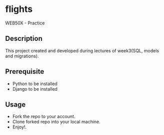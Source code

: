 # flights
WEB50X - Practice
## Description
This project created and developed during lectures of week3(SQL, models and migrations).

## Prerequisite
- Python to be installed
- Django to be installed
## Usage
- Fork the repo to your account.
- Clone forked repo into your local machine.
- Enjoy!.

